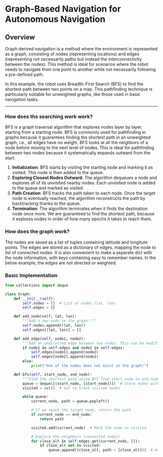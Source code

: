 # Graph-Based Navigation for Autonomous Navigation

## Overview

Graph derived navigation is a method where the environment is represented as a graph, consisting of nodes (representing locations) and edges (representing not necessarily paths but instead the interconnectivity between the nodes). 
This method is ideal for scenarios where the robot needs to navigate from one point to another while not necessarily following a pre-defined path.

In this example, the robot uses Breadth-First Search (BFS) to find the shortest path between two points on a map. This pathfinding technique is particularly suitable for unweighted graphs, like those used in basic navigation tasks.

---

### How does ths searching work work? 

BFS is a graph traversal algorithm that explores nodes layer by layer, starting from a starting node. BFS is commonly used for pathfinding in graphs because it guarantees finding the shortest path in an unweighted graph, i.e., all edges have no weight. BFS looks at all the neighbors of a node before moving to the next level of nodes. This is ideal for pathfinding between two nodes because it systematically expands outward from the start.

1. **Initialization**: BFS starts by visiting the starting node and marking it as visited. This node is then added to the queue.
2. **Exploring Closest Nodes Outward**: The algorithm dequeues a node and explores all of its unvisited nearby nodes. Each unvisited node is added to the queue and marked as visited.
3. **Path Creation**: BFS tracks the path taken to each node. Once the target node is eventually reached, the algorithm reconstructs the path by backtracking thanks to the queue. 
4. **Termination**: The algorithm terminates when it finds the destination node once more. We are guaranteed to find the shortest path, because it explores nodes in order of how many epochs it takes to reach them. 

### How does the graph work? 
The nodes are saved as a list of tuples containing latitude and longitute points. The edges are stored as a dictionary of edges, mapping the node to list of connected nodes. It is also convenient to make a separate dict with the node information, with keys containing easy to remember names. In the below example, the edges are not directed or weighted.

### Basic Implementation

```python
from collections import deque

class Graph:
    def __init__(self):
        self.nodes = []  # List of nodes (lat, lon)
        self.edges = {}

    def add_node(self, lat, lon):
        """Add a new node to the graph."""
        self.nodes.append((lat, lon))
        self.edges[(lat, lon)] = []

    def add_edge(self, node1, node2):
        """Add an undirected edge between two nodes. This can be modified to have directions as well."""
        if node1 in self.edges and node2 in self.edges:
            self.edges[node1].append(node2)
            self.edges[node2].append(node1)
        else:
            print("One of the nodes does not exist in the graph!")

    def bfs(self, start_node, end_node):
        """Find the shortest path using BFS from start_node to end_node."""
        queue = deque([(start_node, [start_node])])  # Store nodes with the path taken
        visited = set()  # Set to track visited nodes

        while queue:
            current_node, path = queue.popleft()

            # If we reach the target node, return the path
            if current_node == end_node:
                return path

            visited.add(current_node)  # Mark the node as visited

            # Explore the neighbors (connected nodes)
            for close_alt in self.edges.get(current_node, []):
                if close_alt not in visited:
                    queue.append((close_alt, path + [close_alt]))  # Add node with new path

